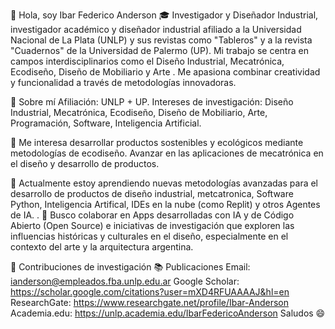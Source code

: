 👋 Hola, soy Ibar Federico Anderson 🎓 Investigador y Diseñador Industrial, investigador académico y diseñador industrial afiliado a la Universidad Nacional de La Plata (UNLP) y sus revistas como "Tableros" y a la revista "Cuadernos" de la Universidad de Palermo (UP). 
Mi trabajo se centra en campos interdisciplinarios como el Diseño Industrial, Mecatrónica, Ecodiseño, Diseño de Mobiliario y Arte . Me apasiona combinar creatividad y funcionalidad a través de metodologías innovadoras.

🌟 Sobre mí
Afiliación: UNLP + UP. 
Intereses de investigación: Diseño Industrial, Mecatrónica, Ecodiseño, Diseño de Mobiliario, Arte, Programación, Software, Inteligencia Artificial. 

👀 Me interesa desarrollar productos sostenibles y ecológicos mediante metodologías de ecodiseño.
Avanzar en las aplicaciones de mecatrónica en el diseño y desarrollo de productos.

🌱 Actualmente estoy aprendiendo nuevas metodologías avanzadas para el desarrollo de productos de diseño industrial, metcatronica, Software Python, Inteligencia Artifical, IDEs en la nube (como Replit) y otros Agentes de IA.
.
💞️ Busco colaborar en Apps desarrolladas con IA y de Código Abierto (Open Source) e iniciativas de investigación que exploren las influencias históricas y culturales en el diseño, especialmente en el contexto del arte y la arquitectura argentina.

📜 Contribuciones de investigación
📚 Publicaciones
Email: ianderson@empleados.fba.unlp.edu.ar 
Google Scholar: https://scholar.google.com/citations?user=mXD4RFUAAAAJ&hl=en
ResearchGate: https://www.researchgate.net/profile/Ibar-Anderson
Academia.edu: https://unlp.academia.edu/IbarFedericoAnderson
Saludos 😄 
